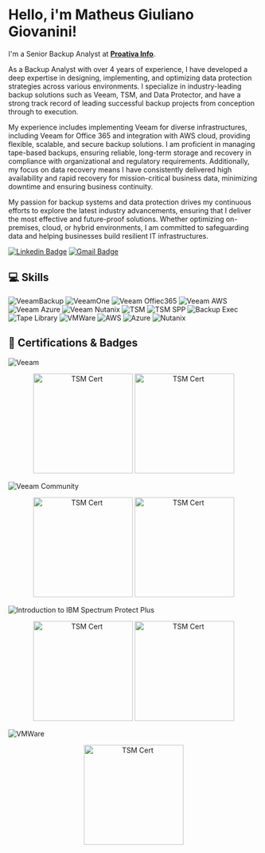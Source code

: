 # Hello, i'm Matheus Giuliano Giovanini!

I'm a Senior Backup Analyst at **[Proativa Info](https://proativainfo.com.br)**.

As a Backup Analyst with over 4 years of experience, I have developed a deep expertise in designing, implementing, and optimizing data protection strategies across various environments. I specialize in industry-leading backup solutions such as Veeam, TSM, and Data Protector, and have a strong track record of leading successful backup projects from conception through to execution.

My experience includes implementing Veeam for diverse infrastructures, including Veeam for Office 365 and integration with AWS cloud, providing flexible, scalable, and secure backup solutions. I am proficient in managing tape-based backups, ensuring reliable, long-term storage and recovery in compliance with organizational and regulatory requirements. Additionally, my focus on data recovery means I have consistently delivered high availability and rapid recovery for mission-critical business data, minimizing downtime and ensuring business continuity.

My passion for backup systems and data protection drives my continuous efforts to explore the latest industry advancements, ensuring that I deliver the most effective and future-proof solutions. Whether optimizing on-premises, cloud, or hybrid environments, I am committed to safeguarding data and helping businesses build resilient IT infrastructures.

[![Linkedin Badge](https://img.shields.io/badge/-LinkedIn-blue?style=flat-square&logo=Linkedin&logoColor=white&link=https://www.linkedin.com/in/matheus-giuliano-giovanini/)](https://www.linkedin.com/in/matheus-giuliano-giovanini/)
[![Gmail Badge](https://img.shields.io/badge/-Gmail-c14438?style=flat-square&logo=Gmail&logoColor=white&link=mailto:giovaninimatheus96@gmail.com)](mailto:giovaninimatheus96@gmail.com)


## 💻 Skills

![VeeamBackup](https://img.shields.io/badge/Veeam%20Backup-backup)
![VeeamOne](https://img.shields.io/badge/VeeamOne-blue)
![Veeam Offiec365](https://img.shields.io/badge/Veeam%20Office365-white)
![Veeam AWS](https://img.shields.io/badge/Veeam%20AWS-red)
![Veeam Azure](https://img.shields.io/badge/Veeam%20Azure-darkblue)
![Veeam Nutanix](https://img.shields.io/badge/Veeam%20Nutanix-purple)
![TSM](https://img.shields.io/badge/TSM-black)
![TSM SPP](https://img.shields.io/badge/TSM%20SPP-white)
![Backup Exec](https://img.shields.io/badge/Veritas%20BackupExec-yellow)
![Tape Library](https://img.shields.io/badge/Tape%20Library-gray)
![VMWare](https://img.shields.io/badge/VMWare-lightblue)
![AWS](https://img.shields.io/badge/AWS-red)
![Azure](https://img.shields.io/badge/Azure-darkblue)
![Nutanix](https://img.shields.io/badge/Nutanix-purple)

## 🚀 Certifications & Badges

![Veeam](https://img.shields.io/badge/Veeam-backup)
<p align="center">
  <img src="https://github.com/matuis-bit/Matheus-Giovanini/blob/main/IBMSPP_cert1.png?raw=true" width="200" title="TSM Cert">
  <img src="https://github.com/matuis-bit/Matheus-Giovanini/blob/main/IBMSPP_cert.png?raw=true" width="200" title="TSM Cert">
</p>

![Veeam Community](https://img.shields.io/badge/VeeamCommunity-blue)
<p align="center">
  <img src="https://github.com/matuis-bit/Matheus-Giovanini/blob/main/IBMSPP_cert1.png?raw=true" width="200" title="TSM Cert">
  <img src="https://github.com/matuis-bit/Matheus-Giovanini/blob/main/IBMSPP_cert.png?raw=true" width="200" title="TSM Cert">
</p>

![Introduction to IBM Spectrum Protect Plus ](https://img.shields.io/badge/TSM-black)
<p align="center">
  <img src="https://github.com/matuis-bit/Matheus-Giovanini/blob/main/IBMSPP_cert1.png?raw=true" width="200" title="TSM Cert">
  <img src="https://github.com/matuis-bit/Matheus-Giovanini/blob/main/IBMSPP_cert.png?raw=true" width="200" title="TSM Cert">
</p>

![VMWare ](https://img.shields.io/badge/VMWare-lightblue)
<p align="center">
  <img src="https://github.com/matuis-bit/Matheus-Giovanini/blob/main/VTSP.png?raw=true" width="200" title="TSM Cert">
</p>
